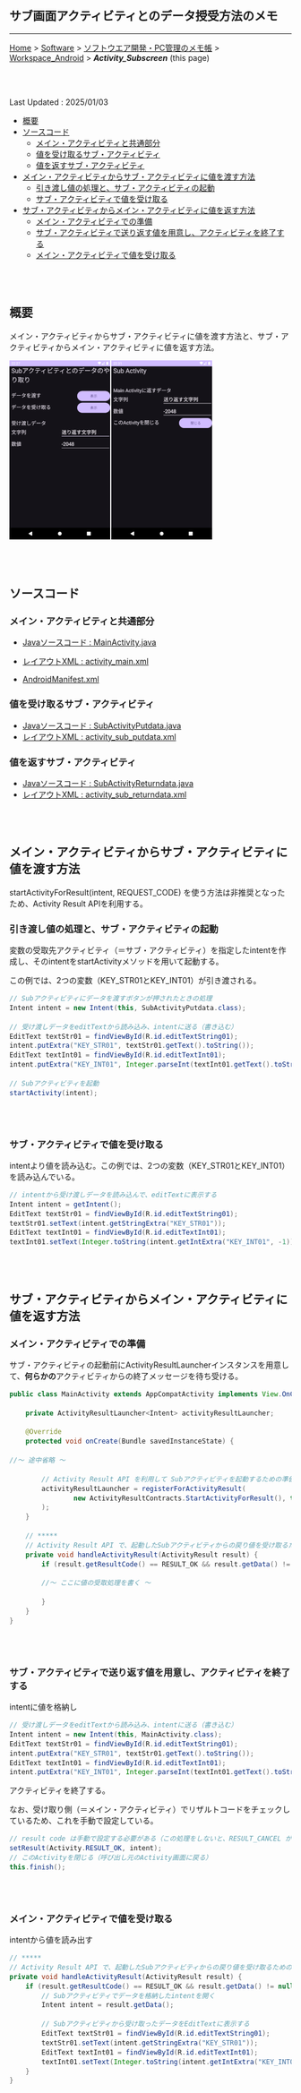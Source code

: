 ## サブ画面アクティビティとのデータ授受方法のメモ<!-- omit in toc -->

---
[Home](https://oasis3855.github.io/webpage/) > [Software](https://oasis3855.github.io/webpage/software/index.html) > [ソフトウエア開発・PC管理のメモ帳](https://oasis3855.github.io/webpage/software/software_server_memo.html) > [Workspace_Android](../README.md)  > ***Activity_Subscreen*** (this page)

<br />
<br />

Last Updated : 2025/01/03

- [概要](#概要)
- [ソースコード](#ソースコード)
  - [メイン・アクティビティと共通部分](#メインアクティビティと共通部分)
  - [値を受け取るサブ・アクティビティ](#値を受け取るサブアクティビティ)
  - [値を返すサブ・アクティビティ](#値を返すサブアクティビティ)
- [メイン・アクティビティからサブ・アクティビティに値を渡す方法](#メインアクティビティからサブアクティビティに値を渡す方法)
  - [引き渡し値の処理と、サブ・アクティビティの起動](#引き渡し値の処理とサブアクティビティの起動)
  - [サブ・アクティビティで値を受け取る](#サブアクティビティで値を受け取る)
- [サブ・アクティビティからメイン・アクティビティに値を返す方法](#サブアクティビティからメインアクティビティに値を返す方法)
  - [メイン・アクティビティでの準備](#メインアクティビティでの準備)
  - [サブ・アクティビティで送り返す値を用意し、アクティビティを終了する](#サブアクティビティで送り返す値を用意しアクティビティを終了する)
  - [メイン・アクティビティで値を受け取る](#メインアクティビティで値を受け取る)

<br />
<br />

## 概要

メイン・アクティビティからサブ・アクティビティに値を渡す方法と、サブ・アクティビティからメイン・アクティビティに値を返す方法。

![画面例](./Screenshot_Main.png)

<br />
<br />

## ソースコード

### メイン・アクティビティと共通部分

- [Javaソースコード : MainActivity.java](./app/src/main/java/com/example/activitysubscreentest02/MainActivity.java)
- [レイアウトXML : activity_main.xml](./app/src/main/res/layout/activity_main.xml)

- [AndroidManifest.xml](./app/src/main/AndroidManifest.xml)

### 値を受け取るサブ・アクティビティ

- [Javaソースコード : SubActivityPutdata.java](./app/src/main/java/com/example/activitysubscreentest02/SubActivityPutdata.java)
- [レイアウトXML : activity_sub_putdata.xml](./app/src/main/res/layout/activity_sub_putdata.xml)

### 値を返すサブ・アクティビティ

- [Javaソースコード : SubActivityReturndata.java](./app/src/main/java/com/example/activitysubscreentest02/SubActivityReturndata.java)
- [レイアウトXML : activity_sub_returndata.xml](./app/src/main/res/layout/activity_sub_returndata.xml)

<br />
<br />

## メイン・アクティビティからサブ・アクティビティに値を渡す方法

startActivityForResult(intent, REQUEST_CODE) を使う方法は非推奨となったため、Activity Result APIを利用する。

### 引き渡し値の処理と、サブ・アクティビティの起動

変数の受取先アクティビティ（＝サブ・アクティビティ）を指定したintentを作成し、そのintentをstartActivityメソッドを用いて起動する。

この例では、2つの変数（KEY_STR01とKEY_INT01）が引き渡される。

```java
// Subアクティビティにデータを渡すボタンが押されたときの処理
Intent intent = new Intent(this, SubActivityPutdata.class);

// 受け渡しデータをeditTextから読み込み、intentに送る（書き込む）
EditText textStr01 = findViewById(R.id.editTextString01);
intent.putExtra("KEY_STR01", textStr01.getText().toString());
EditText textInt01 = findViewById(R.id.editTextInt01);
intent.putExtra("KEY_INT01", Integer.parseInt(textInt01.getText().toString()));

// Subアクティビティを起動
startActivity(intent);
```

<br />
<br />

### サブ・アクティビティで値を受け取る

intentより値を読み込む。この例では、2つの変数（KEY_STR01とKEY_INT01）を読み込んでいる。

```java
// intentから受け渡しデータを読み込んで、editTextに表示する
Intent intent = getIntent();
EditText textStr01 = findViewById(R.id.editTextString01);
textStr01.setText(intent.getStringExtra("KEY_STR01"));
EditText textInt01 = findViewById(R.id.editTextInt01);
textInt01.setText(Integer.toString(intent.getIntExtra("KEY_INT01", -1)));
```

<br />
<br />

## サブ・アクティビティからメイン・アクティビティに値を返す方法

### メイン・アクティビティでの準備

サブ・アクティビティの起動前にActivityResultLauncherインスタンスを用意して、**何らかの**アクティビティからの終了メッセージを待ち受ける。

```java
public class MainActivity extends AppCompatActivity implements View.OnClickListener {

    private ActivityResultLauncher<Intent> activityResultLauncher;

    @Override
    protected void onCreate(Bundle savedInstanceState) {

//〜 途中省略 〜

        // Activity Result API を利用して Subアクティビティを起動するための準備
        activityResultLauncher = registerForActivityResult(
                new ActivityResultContracts.StartActivityForResult(), this::handleActivityResult
        );
    }

    // *****
    // Activity Result API で、起動したSubアクティビティからの戻り値を受け取るためのメソッド
    private void handleActivityResult(ActivityResult result) {
        if (result.getResultCode() == RESULT_OK && result.getData() != null) {

        //〜 ここに値の受取処理を書く 〜

        }
    }
}
```

<br />
<br />

### サブ・アクティビティで送り返す値を用意し、アクティビティを終了する

intentに値を格納し

```java
// 受け渡しデータをeditTextから読み込み、intentに送る（書き込む）
Intent intent = new Intent(this, MainActivity.class);
EditText textStr01 = findViewById(R.id.editTextString01);
intent.putExtra("KEY_STR01", textStr01.getText().toString());
EditText textInt01 = findViewById(R.id.editTextInt01);
intent.putExtra("KEY_INT01", Integer.parseInt(textInt01.getText().toString()));
```

アクティビティを終了する。

なお、受け取り側（＝メイン・アクティビティ）でリザルトコードをチェックしているため、これを手動で設定している。

```java
// result code は手動で設定する必要がある（この処理をしないと、RESULT_CANCEL が返る
setResult(Activity.RESULT_OK, intent);
// このActivityを閉じる（呼び出し元のActivity画面に戻る）
this.finish();
```

<br />
<br />

### メイン・アクティビティで値を受け取る

intentから値を読み出す

```java
// *****
// Activity Result API で、起動したSubアクティビティからの戻り値を受け取るためのメソッド
private void handleActivityResult(ActivityResult result) {
    if (result.getResultCode() == RESULT_OK && result.getData() != null) {
        // Subアクティビティでデータを格納したintentを開く
        Intent intent = result.getData();

        // Subアクティビティから受け取ったデータをEditTextに表示する
        EditText textStr01 = findViewById(R.id.editTextString01);
        textStr01.setText(intent.getStringExtra("KEY_STR01"));
        EditText textInt01 = findViewById(R.id.editTextInt01);
        textInt01.setText(Integer.toString(intent.getIntExtra("KEY_INT01", 0)));
    }
}
```

